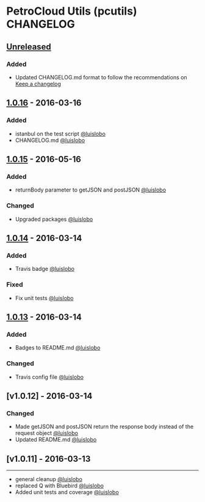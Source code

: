 # PetroCloud Utils (pcutils) CHANGELOG

## [Unreleased]
### Added
- Updated CHANGELOG.md format to follow the recommendations on [Keep a changelog](https://github.com/olivierlacan/keep-a-changelog/blob/master/CHANGELOG.md)

## [1.0.16] - 2016-03-16
### Added
- istanbul on the test script [@luislobo](https://github.com/luislobo/)
- CHANGELOG.md [@luislobo](https://github.com/luislobo/)

## [1.0.15]  - 2016-05-16
### Added
- returnBody parameter to getJSON and postJSON [@luislobo](https://github.com/luislobo/)

### Changed
- Upgraded packages [@luislobo](https://github.com/luislobo/)

## [1.0.14] - 2016-03-14
### Added
- Travis badge [@luislobo](https://github.com/luislobo/)

### Fixed
- Fix unit tests [@luislobo](https://github.com/luislobo/)

## [1.0.13] - 2016-03-14
### Added
- Badges to README.md [@luislobo](https://github.com/luislobo/)

### Changed
- Travis config file [@luislobo](https://github.com/luislobo/)

## [v1.0.12] - 2016-03-14
### Changed
- Made getJSON and postJSON return the response body instead of the request object [@luislobo](https://github.com/luislobo/)
- Updated README.md [@luislobo](https://github.com/luislobo/)

## [v1.0.11] - 2016-03-13
---
- general cleanup [@luislobo](https://github.com/luislobo/)
- replaced Q with Bluebird [@luislobo](https://github.com/luislobo/)
- Added unit tests and coverage [@luislobo](https://github.com/luislobo/)

[Unreleased]: https://github.com/PetroCloud/pcutils/compare/v1.0.16...HEAD
[1.0.16]: https://github.com/PetroCloud/pcutils/compare/v1.0.15...v1.0.16
[1.0.15]: https://github.com/PetroCloud/pcutils/compare/v1.0.14...v1.0.15
[1.0.14]: https://github.com/PetroCloud/pcutils/compare/v1.0.13...v1.0.14
[1.0.13]: https://github.com/PetroCloud/pcutils/compare/v1.0.12...v1.0.13
[1.0.12]: https://github.com/PetroCloud/pcutils/compare/v1.0.11...v1.0.12
[1.0.11]: https://github.com/PetroCloud/pcutils/compare/90d32912b84b8921ad759af5ff9410cb80472822...v1.0.11
